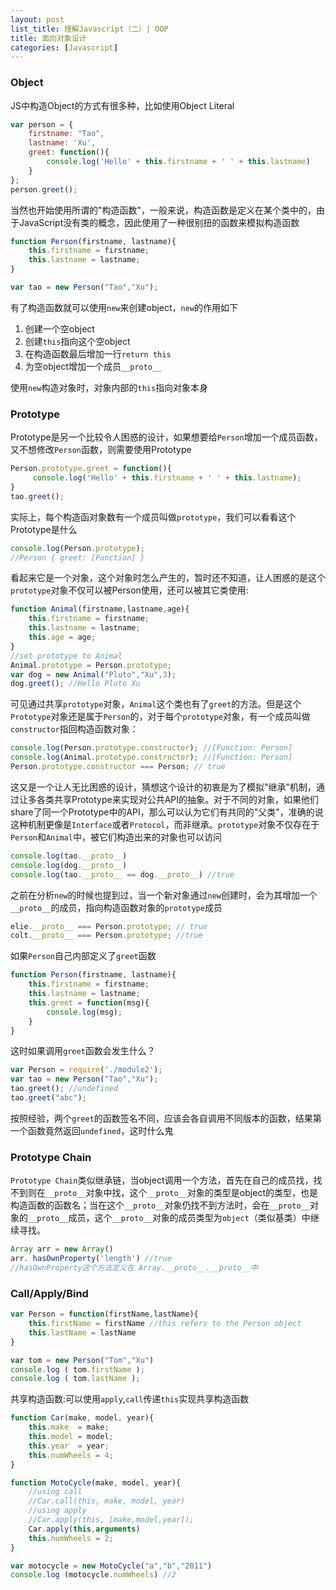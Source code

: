 ```yaml
---
layout: post
list_title: 理解Javascript（二）| OOP
title: 面向对象设计
categories: [Javascript]
---
```

### Object

JS中构造Object的方式有很多种，比如使用Object Literal

```js
var person = {
    firstname: "Tao",
    lastname: 'Xu',
    greet: function(){
        console.log('Hello' + this.firstname + ' ' + this.lastname)
    }
};
person.greet();
```

当然也开始使用所谓的"构造函数"，一般来说，构造函数是定义在某个类中的，由于JavaScript没有类的概念，因此使用了一种很别扭的函数来模拟构造函数

```javascript
function Person(firstname, lastname){
    this.firstname = firstname;
    this.lastname = lastname;
}

var tao = new Person("Tao","Xu");
```

有了构造函数就可以使用`new`来创建object，`new`的作用如下

1. 创建一个空object
2. 创建`this`指向这个空object
3. 在构造函数最后增加一行`return this` 
4. 为空object增加一个成员`__proto__`

使用`new`构造对象时，对象内部的`this`指向对象本身

### Prototype

Prototype是另一个比较令人困惑的设计，如果想要给`Person`增加一个成员函数，又不想修改`Person`函数，则需要使用Prototype

```javascript
Person.prototype.greet = function(){
     console.log('Hello' + this.firstname + ' ' + this.lastname);
}
tao.greet();
```
实际上，每个构造函对象数有一个成员叫做`prototype`，我们可以看看这个Prototype是什么

```javascript
console.log(Person.prototype);
//Person { greet: [Function] }
```
看起来它是一个对象，这个对象时怎么产生的，暂时还不知道，让人困惑的是这个`prototype`对象不仅可以被Person使用，还可以被其它类使用:

```javascript
function Animal(firstname,lastname,age){
    this.firstname = firstname;
    this.lastname = lastname;
    this.age = age;
}
//set prototype to Animal
Animal.prototype = Person.prototype;
var dog = new Animal("Pluto","Xu",3);
dog.greet(); //Hello Pluto Xu
```
可见通过共享`prototype`对象，`Animal`这个类也有了`greet`的方法。但是这个`Prototype`对象还是属于`Person`的，对于每个`prototype`对象，有一个成员叫做`constructor`指回构造函数对象：

```javascript
console.log(Person.prototype.constructor); //[Function: Person]
console.log(Animal.prototype.constructor); //[Function: Person]
Person.prototype.constructor === Person; // true
```
这又是一个让人无比困惑的设计，猜想这个设计的初衷是为了模拟"继承"机制，通过让多各类共享Prototype来实现对公共API的抽象。对于不同的对象，如果他们share了同一个Prototype中的API，那么可以认为它们有共同的"父类"，准确的说这种机制更像是`Interface`或者`Protocol`，而非继承。`prototype`对象不仅存在于`Person`和`Animal`中，被它们构造出来的对象也可以访问

```javascript
console.log(tao.__proto__)
console.log(dog.__proto__)
console.log(tao.__proto__ == dog.__proto__) //true
```
之前在分析`new`的时候也提到过，当一个新对象通过`new`创建时，会为其增加一个`__proto__`的成员，指向构造函数对象的`prototype`成员

```javascript
elie.__proto__ === Person.prototype; // true
colt.__proto__ === Person.prototype; //true 
```

如果`Person`自己内部定义了`greet`函数

```javascript
function Person(firstname, lastname){
    this.firstname = firstname;
    this.lastname = lastname;
    this.greet = function(msg){
        console.log(msg);
    }
}
```

这时如果调用`greet`函数会发生什么？

```javascript
var Person = require('./module2');
var tao = new Person("Tao","Xu");
tao.greet(); //undefined
tao.greet("abc"); 
```
按照经验，两个`greet`的函数签名不同，应该会各自调用不同版本的函数，结果第一个函数竟然返回`undefined`，这时什么鬼

### Prototype Chain

`Prototype Chain`类似继承链，当object调用一个方法，首先在自己的成员找，找不到则在`__proto__`对象中找，这个`__proto__`对象的类型是object的类型，也是构造函数的函数名；当在这个`__proto__`对象仍找不到方法时，会在`__proto__`对象的`__proto__`成员，这个`__proto__`对象的成员类型为`object`（类似基类）中继续寻找。

```javascript
Array arr = new Array()
arr. hasOwnProperty('length') //true
//hasOwnProperty这个方法定义在 Array.__proto__.__proto__中
```







### Call/Apply/Bind

```javascript
var Person = function(firstName,lastName){
	this.firstName = firstName //this refers to the Person object
	this.lastName = lastName
}

var tom = new Person("Tom","Xu") 
console.log ( tom.firstName ); 
console.log ( tom.lastName );
```

共享构造函数:可以使用`apply`,`call`传递`this`实现共享构造函数

```javascript
function Car(make, model, year){
    this.make  = make;
    this.model = model;
    this.year  = year;
    this.numWheels = 4;
}

function MotoCycle(make, model, year){
    //using call
    //Car.call(this, make, model, year)
    //using apply
    //Car.apply(this, [make,model,year]);
    Car.apply(this,arguments)
    this.numWheels = 2;
}

var motocycle = new MotoCycle("a","b","2011")
console.log (motocycle.numWheels) //2
```










